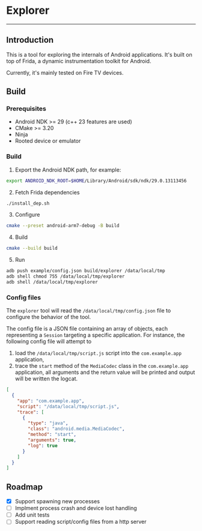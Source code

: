 
# Explorer
---
## Introduction

This is a tool for exploring the internals of Android applications. It's built on top of Frida, a dynamic instrumentation toolkit for Android.

Currently, it's mainly tested on Fire TV devices.

## Build

### Prerequisites

- Android NDK >= 29 (c++ 23 features are used)
- CMake >= 3.20
- Ninja
- Rooted device or emulator

### Build

1. Export the Android NDK path, for example:

```bash
export ANDROID_NDK_ROOT=$HOME/Library/Android/sdk/ndk/29.0.13113456
```

2. Fetch Frida dependencies

```bash
./install_dep.sh
```

3. Configure 

```bash
cmake --preset android-arm7-debug -B build
```

4. Build

```bash
cmake --build build
```

5. Run

```bash
adb push example/config.json build/explorer /data/local/tmp
adb shell chmod 755 /data/local/tmp/explorer
adb shell /data/local/tmp/explorer
```

### Config files
The `explorer` tool will read the `/data/local/tmp/config.json` file to configure the behavior of the tool.

The config file is a JSON file containing an array of objects, each representing a `Session` targeting a specific application. For instance, the following config file will attempt to
1. load the `/data/local/tmp/script.js` script into the `com.example.app` application,
2. trace the `start` method of the `MediaCodec` class in the `com.example.app` application, all arguments and the return value will be printed and output will be written the logcat.

```json
[
  {
    "app": "com.example.app",
    "script": "/data/local/tmp/script.js",
    "trace": [
      {
        "type": "java",
        "class": "android.media.MediaCodec",
        "method": "start",
        "arguments": true,
        "log": true
      }
    ]
  }
]
```

## Roadmap
- [x] Support spawning new processes
- [ ] Implment process crash and device lost handling
- [ ] Add unit tests
- [ ] Support reading script/config files from a http server